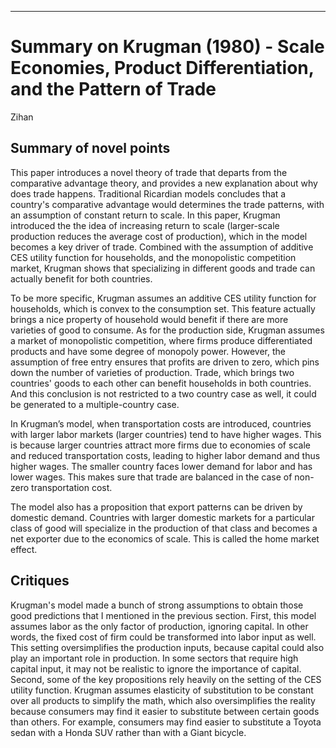 ----




# Summary on Krugman (1980) - Scale Economies, Product Differentiation, and the Pattern of Trade

Zihan

## Summary of novel points

This paper introduces a novel theory of trade that departs from the comparative advantage theory, and provides a new explanation about why does trade happens. Traditional Ricardian models concludes that a country's comparative advantage would determines the trade patterns, with an assumption of constant return to scale. In this paper, Krugman introduced the the idea of increasing return to scale (larger-scale production reduces the average cost of production), which in the model becomes a key driver of trade. Combined with the assumption of additive CES utility function for households, and the monopolistic competition market, Krugman shows that specializing in different goods and trade can actually benefit for both countries. 

To be more specific, Krugman assumes an additive CES utility function for households, which is convex to the consumption set. This feature actually brings a nice property of household would benefit if there are more varieties of good to consume. As for the production side, Krugman assumes a market of monopolistic competition, where firms produce differentiated products and have some degree of monopoly power. However, the assumption of free entry ensures that profits are driven to zero, which pins down the number of varieties of production. Trade, which brings two countries' goods to each other can benefit households in both countries. And this conclusion is not restricted to a two country case as well, it could be generated to a multiple-country case. 

In Krugman’s model, when transportation costs are introduced, countries with larger labor markets (larger countries) tend to have higher wages. This is because larger countries attract more firms due to economies of scale and reduced transportation costs, leading to higher labor demand and thus higher wages. The smaller country faces lower demand for labor and has lower wages. This makes sure that trade are balanced in the case of non-zero transportation cost.

The model also has a proposition that export patterns can be driven by domestic demand. Countries with larger domestic markets for a particular class of good will specialize in the production of that class and becomes a net exporter due to the economics of scale. This is called the home market effect.



## Critiques

Krugman's model made a bunch of strong assumptions to obtain those good predictions that I mentioned in the previous section. First, this model assumes labor as the only factor of production, ignoring capital. In other words, the fixed cost of firm could be transformed into labor input as well. This setting oversimplifies the production inputs, because capital could also play an important role in production. In some sectors that require high capital input, it may not be realistic to ignore the importance of capital. Second, some of the key propositions rely heavily on the setting of the CES utility function. Krugman assumes elasticity of substitution to be constant over all products to simplify the math, which also oversimplifies the reality because consumers may find it easier to substitute between certain goods than others. For example, consumers may find easier to substitute a Toyota sedan with a Honda SUV rather than with a Giant bicycle.


